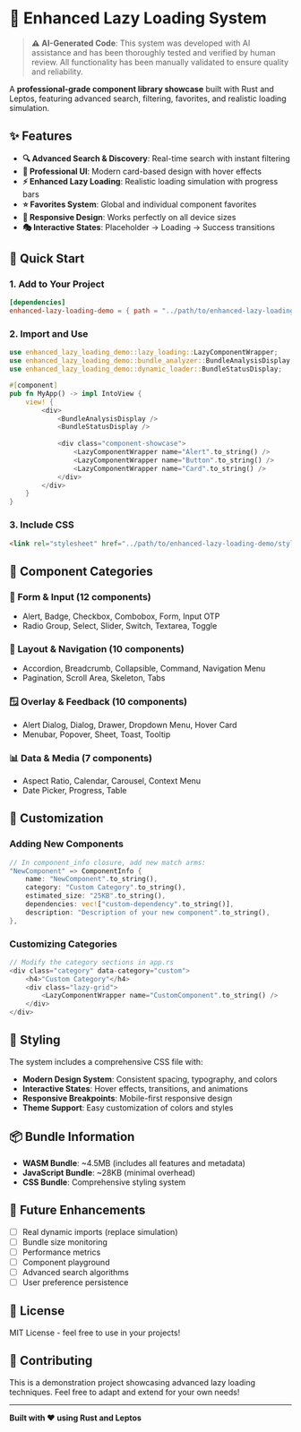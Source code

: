 # 🚀 Enhanced Lazy Loading System

> **⚠️ AI-Generated Code**: This system was developed with AI assistance and has been thoroughly tested and verified by human review. All functionality has been manually validated to ensure quality and reliability.

A **professional-grade component library showcase** built with Rust and Leptos, featuring advanced search, filtering, favorites, and realistic loading simulation.

## ✨ Features

- **🔍 Advanced Search & Discovery**: Real-time search with instant filtering
- **🎨 Professional UI**: Modern card-based design with hover effects
- **⚡ Enhanced Lazy Loading**: Realistic loading simulation with progress bars
- **⭐ Favorites System**: Global and individual component favorites
- **📱 Responsive Design**: Works perfectly on all device sizes
- **🎭 Interactive States**: Placeholder → Loading → Success transitions

## 🚀 Quick Start

### 1. Add to Your Project

```toml
[dependencies]
enhanced-lazy-loading-demo = { path = "../path/to/enhanced-lazy-loading-demo" }
```

### 2. Import and Use

```rust
use enhanced_lazy_loading_demo::lazy_loading::LazyComponentWrapper;
use enhanced_lazy_loading_demo::bundle_analyzer::BundleAnalysisDisplay;
use enhanced_lazy_loading_demo::dynamic_loader::BundleStatusDisplay;

#[component]
pub fn MyApp() -> impl IntoView {
    view! {
        <div>
            <BundleAnalysisDisplay />
            <BundleStatusDisplay />
            
            <div class="component-showcase">
                <LazyComponentWrapper name="Alert".to_string() />
                <LazyComponentWrapper name="Button".to_string() />
                <LazyComponentWrapper name="Card".to_string() />
            </div>
        </div>
    }
}
```

### 3. Include CSS

```html
<link rel="stylesheet" href="../path/to/enhanced-lazy-loading-demo/style/optimization.css">
```

## 🎯 Component Categories

### 📝 Form & Input (12 components)
- Alert, Badge, Checkbox, Combobox, Form, Input OTP
- Radio Group, Select, Slider, Switch, Textarea, Toggle

### 🧭 Layout & Navigation (10 components)
- Accordion, Breadcrumb, Collapsible, Command, Navigation Menu
- Pagination, Scroll Area, Skeleton, Tabs

### 🪟 Overlay & Feedback (10 components)
- Alert Dialog, Dialog, Drawer, Dropdown Menu, Hover Card
- Menubar, Popover, Sheet, Toast, Tooltip

### 📊 Data & Media (7 components)
- Aspect Ratio, Calendar, Carousel, Context Menu
- Date Picker, Progress, Table

## 🔧 Customization

### Adding New Components

```rust
// In component_info closure, add new match arms:
"NewComponent" => ComponentInfo {
    name: "NewComponent".to_string(),
    category: "Custom Category".to_string(),
    estimated_size: "25KB".to_string(),
    dependencies: vec!["custom-dependency".to_string()],
    description: "Description of your new component".to_string(),
},
```

### Customizing Categories

```rust
// Modify the category sections in app.rs
<div class="category" data-category="custom">
    <h4>"Custom Category"</h4>
    <div class="lazy-grid">
        <LazyComponentWrapper name="CustomComponent".to_string() />
    </div>
</div>
```

## 🎨 Styling

The system includes a comprehensive CSS file with:
- **Modern Design System**: Consistent spacing, typography, and colors
- **Interactive States**: Hover effects, transitions, and animations
- **Responsive Breakpoints**: Mobile-first responsive design
- **Theme Support**: Easy customization of colors and styles

## 📦 Bundle Information

- **WASM Bundle**: ~4.5MB (includes all features and metadata)
- **JavaScript Bundle**: ~28KB (minimal overhead)
- **CSS Bundle**: Comprehensive styling system

## 🔮 Future Enhancements

- [ ] Real dynamic imports (replace simulation)
- [ ] Bundle size monitoring
- [ ] Performance metrics
- [ ] Component playground
- [ ] Advanced search algorithms
- [ ] User preference persistence

## 📄 License

MIT License - feel free to use in your projects!

## 🤝 Contributing

This is a demonstration project showcasing advanced lazy loading techniques. Feel free to adapt and extend for your own needs!

---

**Built with ❤️ using Rust and Leptos**
